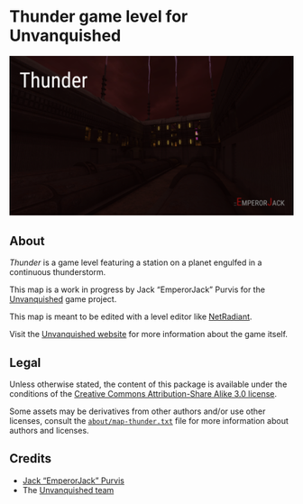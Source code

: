 Thunder game level for Unvanquished
===================================

![Thunder levelshot](meta/thunder/thunder.png)


About
-----

_Thunder_ is a game level featuring a station on a planet engulfed in a continuous thunderstorm.

This map is a work in progress by Jack “EmperorJack” Purvis for the [Unvanquished](https://unvanquished.net) game project.

This map is meant to be edited with a level editor like [NetRadiant](https://netradiant.gitlab.io/).

Visit the [Unvanquished website](https://unvanquished.net/) for more information about the game itself.


Legal
-----

Unless otherwise stated, the content of this package is available under the conditions of the [Creative Commons Attribution-Share Alike 3.0 license](https://creativecommons.org/licenses/by-sa/3.0/).

Some assets may be derivatives from other authors and/or use other licenses, consult the [`about/map-thunder.txt`](about/map-thunder.txt) file for more information about authors and licenses.


Credits
-------

- [Jack “EmperorJack” Purvis](https://www.behance.net/jackpurvis)
- The [Unvanquished team](https://unvanquished.net/about/)
